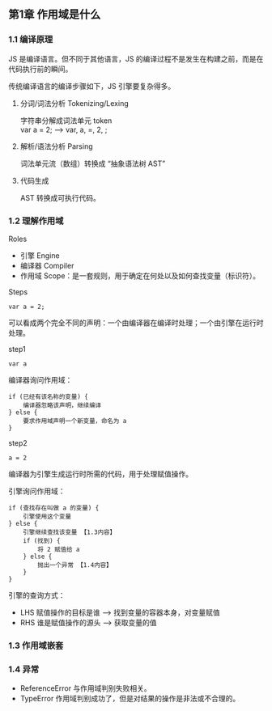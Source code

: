 ## 第1章 作用域是什么

### 1.1 编译原理

JS 是编译语言。但不同于其他语言，JS 的编译过程不是发生在构建之前，而是在代码执行前的瞬间。

传统编译语言的编译步骤如下，JS 引擎要复杂得多。

1. 分词/词法分析 Tokenizing/Lexing

    字符串分解成词法单元 token<br>
    var a = 2; --> var, a, =, 2, ;

2. 解析/语法分析 Parsing

    词法单元流（数组）转换成 “抽象语法树 AST”

3. 代码生成

    AST 转换成可执行代码。

### 1.2 理解作用域

Roles

* 引擎 Engine
* 编译器 Compiler
* 作用域 Scope：是一套规则，用于确定在何处以及如何查找变量（标识符）。

Steps

    var a = 2;
    
可以看成两个完全不同的声明：一个由编译器在编译时处理；一个由引擎在运行时处理。

step1

    var a

编译器询问作用域：

    if (已经有该名称的变量) {
        编译器忽略该声明，继续编译
    } else {
        要求作用域声明一个新变量，命名为 a
    }

step2

    a = 2

编译器为引擎生成运行时所需的代码，用于处理赋值操作。

引擎询问作用域：

    if (查找存在叫做 a 的变量) {
        引擎使用这个变量
    } else {
        引擎继续查找该变量 【1.3内容】
        if (找到) {
            将 2 赋值给 a
        } else {
            抛出一个异常 【1.4内容】
        }
    }

引擎的查询方式：

* LHS 赋值操作的目标是谁 --> 找到变量的容器本身，对变量赋值
* RHS 谁是赋值操作的源头 --> 获取变量的值

### 1.3 作用域嵌套


### 1.4 异常
* ReferenceError 与作用域判别失败相关。
* TypeError 作用域判别成功了，但是对结果的操作是非法或不合理的。
